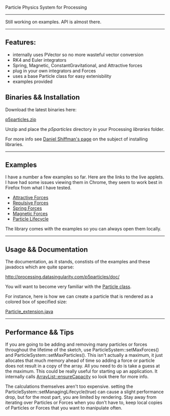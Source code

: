 Particle Physics System for Processing

<hr />

Still working on examples. API is almost there.

<hr />

<h2>Features:</h2>
<ul>
   <li>internally uses PVector so no more wasteful vector conversion</li>
   <li>RK4 and Euler integrators</li>
   <li>Spring, Magnetic, ConstantGravitational, and Attractive forces</li>
   <li>plug in your own integrators and Forces</li>
   <li>uses a base Particle class for easy extenisbility</li>
   <li>examples provided</li>
</ul>

<h2>Binaries && Installation</h2>

Download the latest binaries here:

<a href="http://processing.datasingularity.com/p5particles/p5particles.zip">p5particles.zip</a>

Unzip and place the <i>p5particles</i> directory in your Processing <i>libraries</i> folder.

For more info see <a href="http://www.learningprocessing.com/tutorials/libraries/">Daniel Shiffman's page</a> on the subject of installing libraries.

<hr />

<h2>Examples</h2>

I have a number a few examples so far. Here are the links to the live applets. I have had some issues viewing them in Chrome, they seem to work best in Firefox from what I have tested.

<ul>
  <li><a href="http://processing.datasingularity.com/p5particles/examples/AttractiveForceExample/applet/">Attractive Forces</a></li>
  <li><a href="http://processing.datasingularity.com/p5particles/examples/RepulsiveForceExample/applet/">Repulsive Forces</a></li>
  <li><a href="http://processing.datasingularity.com/p5particles/examples/SpringForceExample/applet/">Spring Forces</a></li>
  <li><a href="http://processing.datasingularity.com/p5particles/examples/MagneticForceExample/applet/">Magnetic Forces</a></li>
  <li><a href="http://processing.datasingularity.com/p5particles/examples/KillingParticlesExample/applet/">Particle Lifecycle</a></li>
</ul>

The library comes with the examples so you can always open them locally.

<hr />

<h2>Usage && Documentation</h2>

The documentation, as it stands, constists of the examples and these javadocs which are quite sparse:

<a href="http://processing.datasingularity.com/p5particles/doc">http://processing.datasingularity.com/p5particles/doc/</a>

You will want to become very familiar with the <a href="http://processing.datasingularity.com/p5particles/doc/com/datasingularity/processing/p5particles/Particle.html">Particle class</a>. 

For instance, here is how we can create a particle that is rendered as a colored box of specified size:

<a href="https://gist.github.com/772055.js?file=Particle_extention.java">Particle_extension.java</a>

<hr />

<h2>Performance && Tips</h2>

If you are going to be adding and removing many particles or forces throughout the lifetime of the sketch, use ParticleSystem::setMaxForces() and ParticleSystem::setMaxParticles(). This isn't actually a maximum, it just allocates that much memory ahead of time so adding a force or particle does not result in a copy of the array. All you need to do is take a guess at the maximum. This could be really useful for starting up an application. It internally calls <a href="http://download.oracle.com/javase/1.4.2/docs/api/java/util/ArrayList.html">ArrayList::ensureCapacity</a> so look there for more info.

The calculations themselves aren't too expensive. setting the ParticleSystem::setManagingLifecycle(true) can cause a slight performance drop, but for the most part, you are limited by rendering. Stay away from iterating over Particles or Forces when you don't have to, keep local copies of Particles or Forces that you want to manipulate often. 
